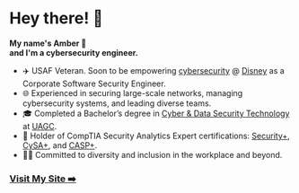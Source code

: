 # Hey there! 👋

__My name's Amber 💖__ \
__and I'm a cybersecurity engineer.__

- ✈️ USAF Veteran. Soon to be empowering [cybersecurity](https://www.disneycareers.com/en/securing-the-magic-at-disney) @ [Disney](https://www.disney.com) as a Corporate Software Security Engineer.
- 🌐 Experienced in securing large-scale networks, managing cybersecurity systems, and leading diverse teams.
- 🎓 Completed a Bachelor’s degree in [Cyber & Data Security Technology](https://www.uagc.edu/online-degrees/bachelors/cyber-data-security-technology) at [UAGC](https://www.uagc.edu). 
- 🔐 Holder of CompTIA Security Analytics Expert certifications: [Security+](https://www.comptia.org/certifications/security), [CySA+](https://www.comptia.org/certifications/cybersecurity-analyst), and [CASP+](https://www.comptia.org/certifications/comptia-advanced-security-practitioner).
- 🏳️‍🌈 Committed to diversity and inclusion in the workplace and beyond.

### [Visit My Site ➡️](https://ambercaravalho.com)
